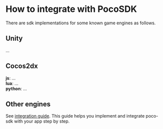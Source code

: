 # How to integrate with PocoSDK

There are sdk implementations for some known game engines as follows.

## Unity

...

## Cocos2dx

**js**: ...  
**lua**: ...  
**python**: ...  

## Other engines

See [integration guide](). This guide helps you implement and integrate poco-sdk with your app step by step.
